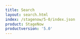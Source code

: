 ```yaml
---
title: Search
layout: search.html
index: /stagenow/5-0/index.json
product: StageNow
productversion: '5.0'
---
```















